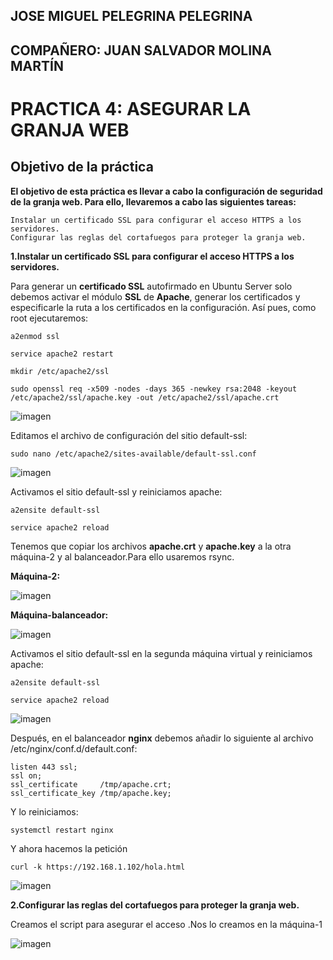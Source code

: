 ## JOSE MIGUEL PELEGRINA PELEGRINA
## COMPAÑERO: JUAN SALVADOR MOLINA MARTÍN

# PRACTICA 4: ASEGURAR LA GRANJA WEB

## Objetivo de la práctica

**El objetivo de esta práctica es llevar a cabo la configuración de seguridad de la granja web. Para ello, llevaremos a cabo las siguientes tareas:**

	Instalar un certificado SSL para configurar el acceso HTTPS a los servidores.
	Configurar las reglas del cortafuegos para proteger la granja web.

**1.Instalar un certificado SSL para configurar el acceso HTTPS a los servidores.**

Para generar un **certificado SSL** autofirmado en Ubuntu Server solo debemos activar el módulo **SSL** de **Apache**, generar los certificados y especificarle la ruta a los certificados en la configuración. Así pues, como root ejecutaremos:


	a2enmod ssl

	service apache2 restart

	mkdir /etc/apache2/ssl

	sudo openssl req -x509 -nodes -days 365 -newkey rsa:2048 -keyout /etc/apache2/ssl/apache.key -out /etc/apache2/ssl/apache.crt

![imagen](https://github.com/josemi10/swap1819/blob/master/practica4/imagenes/openssl.png)

Editamos el archivo de configuración del sitio default-ssl:

	sudo nano /etc/apache2/sites-available/default-ssl.conf

![imagen](https://github.com/josemi10/swap1819/blob/master/practica4/imagenes/default-ssl.png)

Activamos el sitio default-ssl y reiniciamos apache:

	a2ensite default-ssl

	service apache2 reload

Tenemos que copiar los archivos **apache.crt** y **apache.key** a la otra máquina-2 y al balanceador.Para ello usaremos rsync.

**Máquina-2:**

![imagen](https://github.com/josemi10/swap1819/blob/master/practica4/imagenes/rsync-s2.png)

**Máquina-balanceador:**

![imagen](https://github.com/josemi10/swap1819/blob/master/practica4/imagenes/rsync-nginx.png)

Activamos el sitio default-ssl en la segunda máquina virtual y reiniciamos apache:

	a2ensite default-ssl

	service apache2 reload

![imagen](https://github.com/josemi10/swap1819/blob/master/practica4/imagenes/a2ensite.png)

Después, en el balanceador **nginx** debemos añadir lo siguiente al archivo /etc/nginx/conf.d/default.conf:
	
	listen 443 ssl;
	ssl on;
	ssl_certificate		/tmp/apache.crt;
	ssl_certificate_key	/tmp/apache.key;
	
Y lo reiniciamos:

	systemctl restart nginx

Y ahora hacemos la petición

	curl -k https://192.168.1.102/hola.html

![imagen](https://github.com/josemi10/swap1819/blob/master/practica4/imagenes/curl-https.png)

**2.Configurar las reglas del cortafuegos para proteger la granja web.**

Creamos el script para asegurar el acceso .Nos lo creamos en la máquina-1

![imagen](https://github.com/josemi10/swap1819/blob/master/practica4/imagenes/cortafuegos.png)
